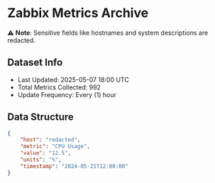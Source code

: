 # Zabbix Metrics Archive

⚠️ **Note**: Sensitive fields like hostnames and system descriptions are redacted.

## Dataset Info
- Last Updated: 2025-05-07 18:00 UTC
- Total Metrics Collected: 992
- Update Frequency: Every (1) hour

## Data Structure
```json
{
    "host": "redacted",
    "metric": "CPU Usage",
    "value": "12.5",
    "units": "%",
    "timestamp": "2024-05-21T12:00:00"
}
```
